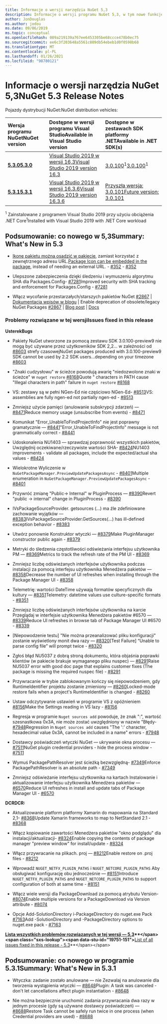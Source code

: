```yaml
---
title: Informacje o wersji narzędzia NuGet 5,3
description: Informacje o wersji programu NuGet 5,3, w tym nowe funkcje, poprawki błędów i DCR.
author: JonDouglas
ms.author: jodou
ms.date: 09/06/2019
ms.topic: conceptual
ms.openlocfilehash: 009a219139a767ee6453305be68ccce478b0ec75
ms.sourcegitcommit: ee6c3f203648a5561c809db54ebeb1d0f0598b68
ms.translationtype: MT
ms.contentlocale: pl-PL
ms.lasthandoff: 01/26/2021
ms.locfileid: "98780121"
---
```

# <a name="nuget-53-release-notes"></a><span data-ttu-id="19751-103">Informacje o wersji narzędzia NuGet 5,3</span><span class="sxs-lookup"><span data-stu-id="19751-103">NuGet 5.3 Release Notes</span></span>

<span data-ttu-id="19751-104">Pojazdy dystrybucji NuGet:</span><span class="sxs-lookup"><span data-stu-id="19751-104">NuGet distribution vehicles:</span></span>

| <span data-ttu-id="19751-105">Wersja programu NuGet</span><span class="sxs-lookup"><span data-stu-id="19751-105">NuGet version</span></span> | <span data-ttu-id="19751-106">Dostępne w wersji programu Visual Studio</span><span class="sxs-lookup"><span data-stu-id="19751-106">Available in Visual Studio version</span></span>| <span data-ttu-id="19751-107">Dostępne w zestawach SDK platformy .NET</span><span class="sxs-lookup"><span data-stu-id="19751-107">Available in .NET SDK(s)</span></span>|
|:---|:---|:---|
| [<span data-ttu-id="19751-108">**5.3.0**</span><span class="sxs-lookup"><span data-stu-id="19751-108">**5.3.0**</span></span>](https://nuget.org/downloads) | [<span data-ttu-id="19751-109">Visual Studio 2019 w wersji 16,3</span><span class="sxs-lookup"><span data-stu-id="19751-109">Visual Studio 2019 version 16.3</span></span>](https://visualstudio.microsoft.com/downloads/) | <span data-ttu-id="19751-110">[3.0.100](https://dotnet.microsoft.com/download/dotnet-core/3.0)<sup>1</sup></span><span class="sxs-lookup"><span data-stu-id="19751-110">[3.0.100](https://dotnet.microsoft.com/download/dotnet-core/3.0)<sup>1</sup></span></span> |
| [<span data-ttu-id="19751-111">**5.3.1**</span><span class="sxs-lookup"><span data-stu-id="19751-111">**5.3.1**</span></span>](https://nuget.org/downloads) | [<span data-ttu-id="19751-112">Visual Studio 2019 w wersji 16.3.6</span><span class="sxs-lookup"><span data-stu-id="19751-112">Visual Studio 2019 version 16.3.6</span></span>](https://visualstudio.microsoft.com/downloads/) | [<span data-ttu-id="19751-113">Przyszła wersja: 3.0.101</span><span class="sxs-lookup"><span data-stu-id="19751-113">Future version: 3.0.101</span></span>](https://dotnet.microsoft.com/download/dotnet-core/3.0) |

<span data-ttu-id="19751-114"><sup>1</sup> Zainstalowane z programem Visual Studio 2019 przy użyciu obciążenia .NET Core</span><span class="sxs-lookup"><span data-stu-id="19751-114"><sup>1</sup>Installed with Visual Studio 2019 with .NET Core workload</span></span>

## <a name="summary-whats-new-in-53"></a><span data-ttu-id="19751-115">Podsumowanie: co nowego w 5,3</span><span class="sxs-lookup"><span data-stu-id="19751-115">Summary: What's New in 5.3</span></span>

* <span data-ttu-id="19751-116">[Ikonę pakietu można osadzić w pakiecie](../reference/msbuild-targets.md#packing-an-icon-image-file), zamiast korzystać z zewnętrznego adresu URL.</span><span class="sxs-lookup"><span data-stu-id="19751-116">[Package Icon can be embedded in the package](../reference/msbuild-targets.md#packing-an-icon-image-file), instead of needing an external URL.</span></span><span data-ttu-id="19751-117"> - [#352](https://github.com/NuGet/Home/issues/352)</span><span class="sxs-lookup"><span data-stu-id="19751-117"> - [#352](https://github.com/NuGet/Home/issues/352)</span></span>

* <span data-ttu-id="19751-118">Ulepszone zabezpieczenia dzięki śledzeniu i wymuszeniu algorytmu SHA dla Packages.Config- [#7281](https://github.com/NuGet/Home/issues/7281)</span><span class="sxs-lookup"><span data-stu-id="19751-118">Improved security with SHA tracking and enforcement for Packages.Config - [#7281](https://github.com/NuGet/Home/issues/7281)</span></span>

* <span data-ttu-id="19751-119">Włącz wycofanie przestarzałych/starszych pakietów NuGet [#2867](https://github.com/NuGet/Home/issues/2867)  |  [Dokumentacja wpisów w blogu](https://devblogs.microsoft.com/nuget/deprecating-packages-on-nuget-org/)  |  [](../nuget-org/deprecate-packages.md)</span><span class="sxs-lookup"><span data-stu-id="19751-119">Enable deprecation of obsolete/legacy NuGet Packages [#2867](https://github.com/NuGet/Home/issues/2867) | [Blog post](https://devblogs.microsoft.com/nuget/deprecating-packages-on-nuget-org/) | [Docs](../nuget-org/deprecate-packages.md)</span></span>

### <a name="issues-fixed-in-this-release"></a><span data-ttu-id="19751-120">Problemy rozwiązane w tej wersji</span><span class="sxs-lookup"><span data-stu-id="19751-120">Issues fixed in this release</span></span>

<span data-ttu-id="19751-121">**Usterek**</span><span class="sxs-lookup"><span data-stu-id="19751-121">**Bugs**</span></span>

* <span data-ttu-id="19751-122">Pakiety NuGet utworzone za pomocą zestawu SDK 3.0.100-preview9 nie mogą być używane przez użytkowników SDK 2,2... w zależności od [#8603](https://github.com/NuGet/Home/issues/8603) strefy czasowej</span><span class="sxs-lookup"><span data-stu-id="19751-122">NuGet packages produced with 3.0.100-preview9 SDK cannot be used by 2.2 SDK users...depending on your timezone [#8603](https://github.com/NuGet/Home/issues/8603)</span></span>

* <span data-ttu-id="19751-123">"Znaki cudzysłowu" w ścieżce powodują awarię "niedozwolone znaki w ścieżce" w `nuget restore` [#8168](https://github.com/NuGet/Home/issues/8168)</span><span class="sxs-lookup"><span data-stu-id="19751-123">Quote " characters in PATH cause "Illegal characters in path" failure in `nuget restore` [#8168](https://github.com/NuGet/Home/issues/8168)</span></span>

* <span data-ttu-id="19751-124">VS: zestawy są w pełni NGen-Ed nie częściowo NGen-Ed- [#8513](https://github.com/NuGet/Home/issues/8513)</span><span class="sxs-lookup"><span data-stu-id="19751-124">VS: assemblies are fully ngen-ed not partially ngen-ed - [#8513](https://github.com/NuGet/Home/issues/8513)</span></span>

* <span data-ttu-id="19751-125">Zmniejsz użycie pamięci (anulowanie subskrypcji zdarzeń) — [#8471](https://github.com/NuGet/Home/issues/8471)</span><span class="sxs-lookup"><span data-stu-id="19751-125">Reduce memory usage (unsubscribe from events) - [#8471](https://github.com/NuGet/Home/issues/8471)</span></span>

* <span data-ttu-id="19751-126">Komunikat "Error_UnableToFindProjectInfo" nie jest poprawny gramatycznie — [#8441](https://github.com/NuGet/Home/issues/8441)</span><span class="sxs-lookup"><span data-stu-id="19751-126">"Error_UnableToFindProjectInfo" message is not grammatically correct - [#8441](https://github.com/NuGet/Home/issues/8441)</span></span>

* <span data-ttu-id="19751-127">Udoskonalenia NU1403 — sprawdzaj poprawność wszystkich pakietów, Uwzględnij oczekiwane/rzeczywiste wartości SHA- [#8424](https://github.com/NuGet/Home/issues/8424)</span><span class="sxs-lookup"><span data-stu-id="19751-127">NU1403 improvements - validate all packages, include the expected/actual sha values - [#8424](https://github.com/NuGet/Home/issues/8424)</span></span>

* <span data-ttu-id="19751-128">Wielokrotne Wyliczenie w `NuGetPackageManager.PreviewUpdatePackagesAsync`  -  [#8401](https://github.com/NuGet/Home/issues/8401)</span><span class="sxs-lookup"><span data-stu-id="19751-128">Multiple enumeration in `NuGetPackageManager.PreviewUpdatePackagesAsync` - [#8401](https://github.com/NuGet/Home/issues/8401)</span></span>

* <span data-ttu-id="19751-129">Przywróć zmianę "Public-> Internal" w PluginProcess — [#8390](https://github.com/NuGet/Home/issues/8390)</span><span class="sxs-lookup"><span data-stu-id="19751-129">Revert "public -> internal" change in PluginProcess - [#8390](https://github.com/NuGet/Home/issues/8390)</span></span>

* <span data-ttu-id="19751-130">IVsPackageSourceProvider. getsources (...) ma źle zdefiniowane zachowanie wyjątków — [#8383](https://github.com/NuGet/Home/issues/8383)</span><span class="sxs-lookup"><span data-stu-id="19751-130">IVsPackageSourceProvider.GetSources(…) has ill-defined exception behavior - [#8383](https://github.com/NuGet/Home/issues/8383)</span></span>

* <span data-ttu-id="19751-131">Utwórz ponownie Konstruktor wtyczki — [#8379](https://github.com/NuGet/Home/issues/8379)</span><span class="sxs-lookup"><span data-stu-id="19751-131">Make PluginManager constructor public again - [#8379](https://github.com/NuGet/Home/issues/8379)</span></span>

* <span data-ttu-id="19751-132">Metryki do śledzenia częstotliwości odświeżania interfejsu użytkownika PM — [#8369](https://github.com/NuGet/Home/issues/8369)</span><span class="sxs-lookup"><span data-stu-id="19751-132">Metrics to track the refresh rate of the PM UI - [#8369](https://github.com/NuGet/Home/issues/8369)</span></span>

* <span data-ttu-id="19751-133">Zmniejsz liczbę odświeżanych interfejsów użytkownika podczas instalacji za pomocą interfejsu użytkownika Menedżera pakietów — [#8358](https://github.com/NuGet/Home/issues/8358)</span><span class="sxs-lookup"><span data-stu-id="19751-133">Decrease the number of UI refreshes when installing through the Package Manager UI - [#8358](https://github.com/NuGet/Home/issues/8358)</span></span>

* <span data-ttu-id="19751-134">Telemetrię: wartości DateTime używają formatów specyficznych dla kultury — [#8351](https://github.com/NuGet/Home/issues/8351)</span><span class="sxs-lookup"><span data-stu-id="19751-134">Telemetry:  datetime values use culture-specific formats - [#8351](https://github.com/NuGet/Home/issues/8351)</span></span>

* <span data-ttu-id="19751-135">Zmniejsz liczbę odświeżanych interfejsów użytkownika na karcie Przeglądaj w interfejsie użytkownika Menedżera pakietów #6570 — [#8339](https://github.com/NuGet/Home/issues/8339)</span><span class="sxs-lookup"><span data-stu-id="19751-135">Reduce UI refreshes in browse tab of Package Manager UI #6570 - [#8339](https://github.com/NuGet/Home/issues/8339)</span></span>

* <span data-ttu-id="19751-136">[Niepowodzenie testu] "Nie można przeanalizować pliku konfiguracji" zostanie wyświetlony monit dwa razy — [#8320](https://github.com/NuGet/Home/issues/8320)</span><span class="sxs-lookup"><span data-stu-id="19751-136">[Test Failure] “Unable to parse config file” will prompt twice - [#8320](https://github.com/NuGet/Home/issues/8320)</span></span>

* <span data-ttu-id="19751-137">Zgłoś błąd NU5037 z dobrą stroną dokumentu, która objaśnia poprawki klientów (w pakiecie brakuje wymaganego pliku nuspec) — [#8291](https://github.com/NuGet/Home/issues/8291)</span><span class="sxs-lookup"><span data-stu-id="19751-137">Raise NU5037 error with good doc page that explains customer fixes (The package is missing the required nuspec file) - [#8291](https://github.com/NuGet/Home/issues/8291)</span></span>

* <span data-ttu-id="19751-138">Przywracanie w trybie zablokowanym kończy się niepowodzeniem, gdy RuntimeIdentifier projektu zostanie zmieniony — [#8260](https://github.com/NuGet/Home/issues/8260)</span><span class="sxs-lookup"><span data-stu-id="19751-138">Locked-mode restore fails when a project's RuntimeIdentifier is changed - [#8260](https://github.com/NuGet/Home/issues/8260)</span></span>

* <span data-ttu-id="19751-139">Ustaw odczytywanie ustawień w programie VS z opóźnieniem [#8156](https://github.com/NuGet/Home/issues/8156)</span><span class="sxs-lookup"><span data-stu-id="19751-139">Make the Settings reading in VS lazy - [#8156](https://github.com/NuGet/Home/issues/8156)</span></span>

* <span data-ttu-id="19751-140">Regresja w programie `Nuget sources add` powoduje, że znak ":", wartość szesnastkowa 0x3A, nie może zostać uwzględniony w nazwie "Błędy- [#7948](https://github.com/NuGet/Home/issues/7948)</span><span class="sxs-lookup"><span data-stu-id="19751-140">Regression in `Nuget sources add` causes "The ':' character, hexadecimal value 0x3A, cannot be included in a name" errors - [#7948](https://github.com/NuGet/Home/issues/7948)</span></span>

* <span data-ttu-id="19751-141">Dostawcy poświadczeń wtyczki NuGet — ukrywanie okna procesu — [#7511](https://github.com/NuGet/Home/issues/7511)</span><span class="sxs-lookup"><span data-stu-id="19751-141">NuGet plugin credential providers - hide the process window - [#7511](https://github.com/NuGet/Home/issues/7511)</span></span>

* <span data-ttu-id="19751-142">Wymuś PackagePathResolver jest ścieżką bezwzględną- [#7349](https://github.com/NuGet/Home/issues/7349)</span><span class="sxs-lookup"><span data-stu-id="19751-142">Enforce PackagePathResolver is an absolute path - [#7349](https://github.com/NuGet/Home/issues/7349)</span></span>

* <span data-ttu-id="19751-143">Zmniejsz odświeżanie interfejsu użytkownika na kartach Instalowanie i aktualizowanie interfejsu użytkownika Menedżera pakietów — [#6570](https://github.com/NuGet/Home/issues/6570)</span><span class="sxs-lookup"><span data-stu-id="19751-143">Reduce UI refreshes in install and update tabs of Package Manager UI - [#6570](https://github.com/NuGet/Home/issues/6570)</span></span>

<span data-ttu-id="19751-144">**DCR**</span><span class="sxs-lookup"><span data-stu-id="19751-144">**DCR:**</span></span>

* <span data-ttu-id="19751-145">Aktualizowanie platform platformy Xamarin do mapowania na Standard 2,1- [#8368](https://github.com/NuGet/Home/issues/8368)</span><span class="sxs-lookup"><span data-stu-id="19751-145">Update Xamarin frameworks to map to NetStandard 2.1 - [#8368](https://github.com/NuGet/Home/issues/8368)</span></span>

* <span data-ttu-id="19751-146">Włącz kopiowanie zawartości Menedżera pakietów "okno podglądu" dla instalacji/aktualizacji- [#8324](https://github.com/NuGet/Home/issues/8324)</span><span class="sxs-lookup"><span data-stu-id="19751-146">Enable copying the contents of package manager "preview window" for install/update - [#8324](https://github.com/NuGet/Home/issues/8324)</span></span>

* <span data-ttu-id="19751-147">Włącz przywracanie na plikach. proj — [#8212](https://github.com/NuGet/Home/issues/8212)</span><span class="sxs-lookup"><span data-stu-id="19751-147">Enable restore on .proj files - [#8212](https://github.com/NuGet/Home/issues/8212)</span></span>

* <span data-ttu-id="19751-148">Wprowadź `NUGET_NETFX_PLUGIN_PATHS` i `NUGET_NETCORE_PLUGIN_PATHS` Aby obsługiwać konfigurację obu jednocześnie — [#8151](https://github.com/NuGet/Home/issues/8151)</span><span class="sxs-lookup"><span data-stu-id="19751-148">Introduce `NUGET_NETFX_PLUGIN_PATHS` and `NUGET_NETCORE_PLUGIN_PATHS` to support configuration of both at same time - [#8151](https://github.com/NuGet/Home/issues/8151)</span></span>

* <span data-ttu-id="19751-149">Włącz wiele wersji dla PackageDownload za pomocą atrybutu Version- [#8074](https://github.com/NuGet/Home/issues/8074)</span><span class="sxs-lookup"><span data-stu-id="19751-149">Enable multiple versions for a PackageDownload via Version attribute - [#8074](https://github.com/NuGet/Home/issues/8074)</span></span>

* <span data-ttu-id="19751-150">Opcje Add-SolutionDirectory i-PackageDirectory do nuget.exe Pack [#7163](https://github.com/NuGet/Home/issues/7163)</span><span class="sxs-lookup"><span data-stu-id="19751-150">Add -SolutionDirectory and -PackageDirectory options to nuget.exe pack - [#7163](https://github.com/NuGet/Home/issues/7163)</span></span>

<span data-ttu-id="19751-151">**[Lista wszystkich problemów rozwiązanych w tej wersji — 5,3](https://github.com/nuget/home/issues?q=is%3Aissue+is%3Aclosed+milestone%3A%225.3")**</span><span class="sxs-lookup"><span data-stu-id="19751-151">**[List of all issues fixed in this release - 5.3](https://github.com/nuget/home/issues?q=is%3Aissue+is%3Aclosed+milestone%3A%225.3")**</span></span>

## <a name="summary-whats-new-in-531"></a><span data-ttu-id="19751-152">Podsumowanie: co nowego w programie 5.3.1</span><span class="sxs-lookup"><span data-stu-id="19751-152">Summary: What's New in 5.3.1</span></span>

* <span data-ttu-id="19751-153">Wtyczka: zadanie zostało anulowane — nie Zezwalaj na anulowanie dla tworzenia wystąpienia wtyczki — [#8648](https://github.com/NuGet/Home/issues/8648)</span><span class="sxs-lookup"><span data-stu-id="19751-153">Plugin: A task was canceled - don't let cancellations affect plugin instantiation - [#8648](https://github.com/NuGet/Home/issues/8648)</span></span>

* <span data-ttu-id="19751-154">Nie można bezpiecznie uruchomić zadania przywracania dwa razy w jednym procesie (gdy są używane dostawcy poświadczeń) — [#8688](https://github.com/NuGet/Home/issues/8688)</span><span class="sxs-lookup"><span data-stu-id="19751-154">Restore Task cannot be safely run twice in one process (when Credential providers are used) - [#8688](https://github.com/NuGet/Home/issues/8688)</span></span>
